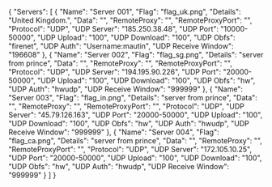 {
  "Servers": [
    {
      "Name": "Server 001",
      "Flag": "flag_uk.png",
      "Details": "United Kingdom.",
      "Data": "",
      "RemoteProxy": "",
      "RemoteProxyPort": "",
      "Protocol": "UDP",
      "UDP Server": "185.250.38.48",
      "UDP Port": "10000-50000",
      "UDP Upload": "100",
      "UDP Download": "100",
      "UDP Obfs": "firenet",
      "UDP Auth": "Username:mautin",
      "UDP Receive Window": "196608"
    },
    {
      "Name": "Server 002",
      "Flag": "flag_sg.png",
      "Details": "server from prince",
      "Data": "",
      "RemoteProxy": "",
      "RemoteProxyPort": "",
      "Protocol": "UDP",
      "UDP Server": "194.195.90.226",
      "UDP Port": "20000-50000",
      "UDP Upload": "100",
      "UDP Download": "100",
      "UDP Obfs": "hw",
      "UDP Auth": "hwudp",
      "UDP Receive Window": "999999"
    },
    {
      "Name": "Server 003",
      "Flag": "flag_in.png",
      "Details": "server from prince",
      "Data": "",
      "RemoteProxy": "",
      "RemoteProxyPort": "",
      "Protocol": "UDP",
      "UDP Server": "45.79.126.163",
      "UDP Port": "20000-50000",
      "UDP Upload": "100",
      "UDP Download": "100",
      "UDP Obfs": "hw",
      "UDP Auth": "hwudp",
      "UDP Receive Window": "999999"
    },
    {
      "Name": "Server 004",
      "Flag": "flag_ca.png",
      "Details": "server from prince",
      "Data": "",
      "RemoteProxy": "",
      "RemoteProxyPort": "",
      "Protocol": "UDP",
      "UDP Server": "172.105.10.25",
      "UDP Port": "20000-50000",
      "UDP Upload": "100",
      "UDP Download": "100",
      "UDP Obfs": "hw",
      "UDP Auth": "hwudp",
      "UDP Receive Window": "999999"
    }
  ]
}
